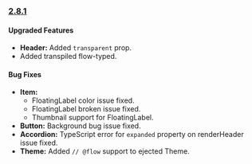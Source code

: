 ### [2.8.1](https://github.com/GeekyAnts/NativeBase/releases/tag/v2.8.1)


#### Upgraded Features

*   **Header:** Added `transparent` prop.
*   Added transpiled flow-typed.


#### Bug Fixes

*   **Item:** 
    - FloatingLabel color issue fixed. 
    - FloatingLabel broken issue fixed. 
    - Thumbnail support for FloatingLabel. 
*   **Button:** Background bug issue fixed. 
*   **Accordion:** TypeScript error for `expanded` property on renderHeader issue fixed.
*   **Theme:** Added `// @flow` support to ejected Theme.
